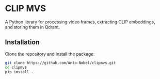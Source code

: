 # CLIP MVS

A Python library for processing video frames, extracting CLIP embeddings, and storing them in Qdrant.

## Installation

Clone the repository and install the package:

```bash
git clone https://github.com/Anto-Nobel/clipmvs.git
cd clipmvs
pip install .
